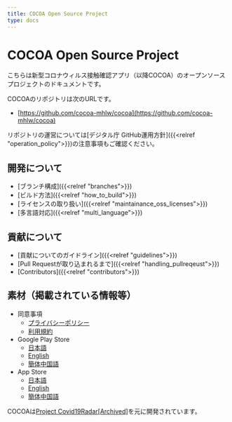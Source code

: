 ```yaml
---
title: COCOA Open Source Project
type: docs
---
```


# COCOA Open Source Project
こちらは新型コロナウィルス接触確認アプリ（以降COCOA）のオープンソースプロジェクトのドキュメントです。

COCOAのリポジトリは次のURLです。

 * [https://github.com/cocoa-mhlw/cocoa](https://github.com/cocoa-mhlw/cocoa)

リポジトリの運営については[デジタル庁 GitHub運用方針]({{<relref "operation_policy">}})の注意事項もご確認ください。


## 開発について
 * [ブランチ構成]({{<relref "branches">}})
 * [ビルド方法]({{<relref "how_to_build">}})
 * [ライセンスの取り扱い]({{<relref "maintainance_oss_licenses">}})
 * [多言語対応]({{<relref "multi_language">}})

## 貢献について
 * [貢献についてのガイドライン]({{<relref "guidelines">}})
 * [Pull Requestが取り込まれるまで]({{<relref "handling_pullreqeust">}})
 * [Contributors]({{<relref "contributors">}})

## 素材（掲載されている情報等）
 * 同意事項
    * [プライバシーポリシー](agreements/privacy_policy/)
    * [利用規約](agreements/terms_of_use/)
 * Google Play Store
    * [日本語](materials/googleplay/ja.html)
    * [English](materials/googleplay/en.html)
    * [簡体中国語](materials/googleplay/zh_CN.html)
 * App Store
    * [日本語](materials/appstore/ja.html)
    * [English](materials/appstore/en.html)
    * [簡体中国語](materials/appstore/zh_CN.html)

COCOAは[Project Covid19Radar[Archived]](https://github.com/Covid-19Radar)を元に開発されています。
